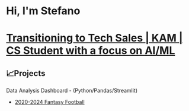 # Hi, I'm Stefano
# [Transitioning to Tech Sales | KAM | CS Student with a focus on AI/ML](https://www.linkedin.com/in/stefano-pinzon-9214702a7/)
## 📈Projects
Data Analysis Dashboard - (Python/Pandas/Streamlit)
- [2020-2024 Fantasy Football](https://github.com/4Mia/2020-2024_Fantasy_Football)

